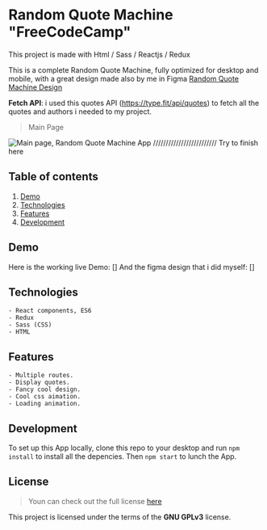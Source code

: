 # Random Quote Machine "FreeCodeCamp"

This project is made with Html / Sass / Reactjs / Redux

This is a complete Random Quote Machine, fully optimized for desktop and mobile, with a great design made also by me in Figma [Random Quote Machine Design]()

**Fetch API**: i used this quotes API (https://type.fit/api/quotes) to fetch all the quotes and authors i needed to my project.

> Main Page

![Main page, Random Quote Machine App](/random-quote-machine/src/) ///////////////////////// Try to finish here

## Table of contents

1. [Demo](#Demo)
2. [Technologies](#Technologies)
3. [Features](#Features)
4. [Development](#Development)

## Demo

Here is the working live Demo: []
And the figma design that i did myself: []

## Technologies

    - React components, ES6
    - Redux
    - Sass (CSS)
    - HTML

## Features

    - Multiple routes.
    - Display quotes.
    - Fancy cool design.
    - Cool css aimation.
    - Loading animation.

## Development

To set up this App locally, clone this repo to your desktop and run `npm install` to install all the depencies. Then `npm start` to lunch the App.

## License

> Youn can check out the full license [here](LICENSE)

This project is licensed under the terms of the **GNU GPLv3** license.
